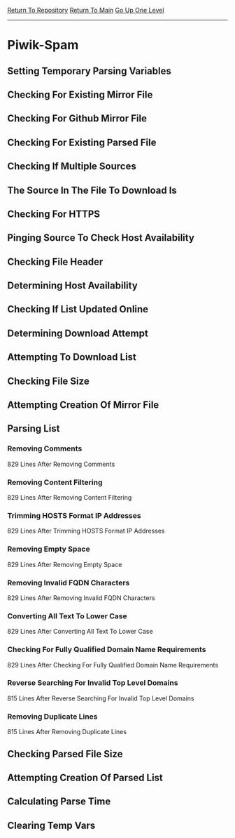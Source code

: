 [Return To Repository](https://github.com/deathbybandaid/piholeparser/)
[Return To Main](https://github.com/deathbybandaid/piholeparser/blob/master/RecentRunLogs/Mainlog.md)
[Go Up One Level](https://github.com/deathbybandaid/piholeparser/blob/master/RecentRunLogs/TopLevelScripts/30-Processing-External-Blacklists.md)
____________________________________
# Piwik-Spam
## Setting Temporary Parsing Variables
## Checking For Existing Mirror File
## Checking For Github Mirror File
## Checking For Existing Parsed File
## Checking If Multiple Sources
## The Source In The File To Download Is
## Checking For HTTPS
## Pinging Source To Check Host Availability
## Checking File Header
## Determining Host Availability
## Checking If List Updated Online
## Determining Download Attempt
## Attempting To Download List
## Checking File Size
## Attempting Creation Of Mirror File
## Parsing List
### Removing Comments
829 Lines After Removing Comments
### Removing Content Filtering
829 Lines After Removing Content Filtering
### Trimming HOSTS Format IP Addresses
829 Lines After Trimming HOSTS Format IP Addresses
### Removing Empty Space
829 Lines After Removing Empty Space
### Removing Invalid FQDN Characters
829 Lines After Removing Invalid FQDN Characters
### Converting All Text To Lower Case
829 Lines After Converting All Text To Lower Case
### Checking For Fully Qualified Domain Name Requirements
829 Lines After Checking For Fully Qualified Domain Name Requirements
### Reverse Searching For Invalid Top Level Domains
815 Lines After Reverse Searching For Invalid Top Level Domains
### Removing Duplicate Lines
815 Lines After Removing Duplicate Lines
## Checking Parsed File Size
## Attempting Creation Of Parsed List
## Calculating Parse Time
## Clearing Temp Vars
